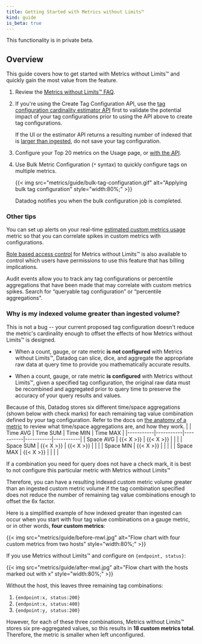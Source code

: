 ```yaml
---
title: Getting Started with Metrics without Limits™
kind: guide
is_beta: true
---
```


<div class="alert alert-warning">This functionality is in private beta.</div>

## Overview

This guide covers how to get started with Metrics without Limits™ and quickly gain the most value from the feature. 

1. Review the [Metrics without Limits™ FAQ][1].

2. If you're using the Create Tag Configuration API, use the [tag configuration cardinality estimator API][2] first to validate the potential impact of your tag configurations prior to using the API above to create tag configurations. 

   If the UI or the estimator API returns a resulting number of indexed that is [larger than ingested](#why-is-my-indexed-volume-greater-than-ingested-volume), do not save your tag configuration. 

3. Configure your Top 20 metrics on the Usage page, or [with the API][3].

4. Use Bulk Metric Configuration (`*` syntax) to quickly configure tags on multiple metrics.

   {{< img src="metrics/guide/bulk-tag-configuration.gif" alt="Applying bulk tag configuration"  style="width:80%;" >}}

   Datadog notifies you when the bulk configuration job is completed.

### Other tips

You can set up alerts on your real-time [estimated custom metrics usage][4] metric so that you can correlate spikes in custom metrics with configurations.


[Role based access control][5] for Metrics without Limits™ is also available to control which users have permissions to use this feature that has billing implications.


Audit events allow you to track any tag configurations or percentile aggregations that have been made that may correlate with custom metrics spikes. Search for “queryable tag configuration” or “percentile aggregations”.

### Why is my indexed volume greater than ingested volume? 

This is not a bug -- your current proposed tag configuration doesn't reduce the metric's cardinality enough to offset the effects of how Metrics without Limits™ is designed.

* When a count, gauge, or rate metric **is not configured** with Metrics without Limits™, Datadog can slice, dice, and aggregate the appropriate raw data at query time to provide you mathematically accurate results. 


* When a count, gauge, or rate metric **is configured** with Metrics without Limits™, given a specified tag configuration, the original raw data must be recombined and aggregated prior to query time to preserve the accuracy of your query results and values. 

Because of this, Datadog stores six different time/space aggregations (shown below with check marks) for each remaining tag value combination defined by your tag configuration. Refer to the docs on [the anatomy of a metric][6] to review what time/space aggregations are, and how they work. 
  |           | Time AVG  | Time SUM  | Time MIN  | Time MAX  |
  |-----------|-----------|-----------|-----------|-----------|
  | Space AVG | {{< X >}} | {{< X >}} |           |           |
  | Space SUM | {{< X >}} | {{< X >}} |           |           |
  | Space MIN | {{< X >}} |           |           |           |
  | Space MAX | {{< X >}} |           |           |           |
  
  If a combination you need for query does not have a check mark, it is best to not configure this particular metric with Metrics without Limits™ 

Therefore, you can have a resulting indexed custom metric volume greater than an ingested custom metric volume if the tag combination specified does not reduce the number of remaining tag value combinations enough to offset the 6x factor.

Here is a simplified example of how indexed greater than ingested can occur when you start with four tag value combinations on a gauge metric, or in other words, **four custom metrics**:

{{< img src="metrics/guide/before-mwl.jpg" alt="Flow chart with four custom metrics from two hosts"  style="width:80%;" >}}

If you use Metrics without Limits™ and configure on `{endpoint, status}`: 

{{< img src="metrics/guide/after-mwl.jpg" alt="Flow chart with the hosts marked out with x"  style="width:80%;" >}}

Without the host, this leaves three remaining tag combinations:

1. `{endpoint:x, status:200}`
2. `{endpoint:x, status:400}`
3. `{endpoint:y, status:200}`

However, for each of these three combinations, Metrics without Limits™ stores six pre-aggregated values, so this results in **18 custom metrics total**. Therefore, the metric is smaller when left unconfigured.


[1]: /metrics/faq/metrics-without-limits/
[2]: /metrics/guide/tag-configuration-cardinality-estimation-tool/
[3]: /api/latest/metrics/#create-a-tag-configuration
[4]: /account_management/billing/usage_metrics/
[5]: /account_management/rbac/permissions/?tab=ui#metrics
[6]: /metrics/#time-and-space-aggregation
